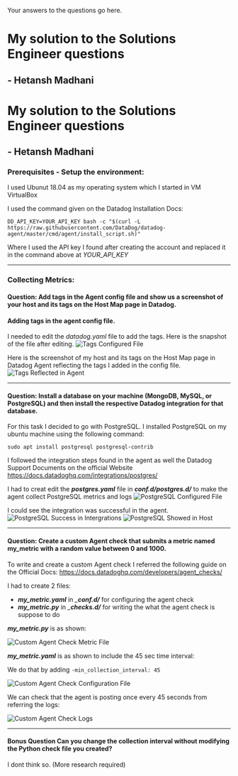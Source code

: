 Your answers to the questions go here.

# My solution to the Solutions Engineer questions
## - Hetansh Madhani

# My solution to the Solutions Engineer questions
## - Hetansh Madhani

### Prerequisites - Setup the environment:
I used Ubunut 18.04 as my operating system which I started in VM VirtualBox

I used the command given on the Datadog Installation Docs:
```
DD_API_KEY=YOUR_API_KEY bash -c "$(curl -L https://raw.githubusercontent.com/DataDog/datadog-agent/master/cmd/agent/install_script.sh)"
```
Where I used the API key I found after creating the account and replaced it in the command above at *YOUR_API_KEY*
- - - -
### Collecting Metrics:
#### Question: Add tags in the Agent config file and show us a screenshot of your host and its tags on the Host Map page in Datadog.
#### Adding tags in the agent config file.

I needed to edit the _datadog.yaml_ file to add the tags. Here is the snapshot of the file after editing.
![Tags Configured File](https://s3.amazonaws.com/solutions-engineer-photos/tag_file.png)

Here is the screenshot of my host and its tags on the Host Map page in Datadog Agent reflecting the tags I added in the config file.
![Tags Reflected in Agent](https://s3.amazonaws.com/solutions-engineer-photos/tags_agent.png)
- - - -
#### Question: Install a database on your machine (MongoDB, MySQL, or PostgreSQL) and then install the respective Datadog integration for that database.

For this task I decided to go with PostgreSQL. I installed PostgreSQL on my ubuntu machine using the following command:
```
sudo apt install postgresql postgresql-contrib
```
I followed the integration steps found in the agent as well the Datadog Support Documents on the official Website
https://docs.datadoghq.com/integrations/postgres/

I had to creat edit the *__postgres.yaml__*  file in *__conf.d/postgres.d/__* to make the agent collect PostgreSQL metrics and logs
![PostgreSQL Configured File](https://s3.amazonaws.com/solutions-engineer-photos/postgres_yaml.png)

I could see the integration was successful in the agent. 
![PostgreSQL Success in Intergrations](https://s3.amazonaws.com/solutions-engineer-photos/post_success.png)
![PostgreSQL Showed in Host](https://s3.amazonaws.com/solutions-engineer-photos/postgres_agent.png)
- - - -
#### Question: Create a custom Agent check that submits a metric named my_metric with a random value between 0 and 1000.
To write and create a custom Agent check I referred the following guide on the Official Docs:
https://docs.datadoghq.com/developers/agent_checks/

I had to create 2 files:
   - *__my_metric.yaml__* in *___conf.d/__* for configuring the agent check 
   - *__my_metric.py__* in *___checks.d/__* for writing the what the agent check is suppose to do

*__my_metric.py__* is as shown:

![Custom Agent Check Metric File](https://s3.amazonaws.com/solutions-engineer-photos/check_py.png)

*__my_metric.yaml__* is as shown to include the 45 sec time interval:

We do that by adding ``` -min_collection_interval: 45 ```

![Custom Agent Check Configuration File](https://s3.amazonaws.com/solutions-engineer-photos/check_yaml.png)

We can check that the agent is posting once every 45 seconds from referring the logs:

![Custom Agent Check Logs](https://s3.amazonaws.com/solutions-engineer-photos/check_log.png)
- - - -
#### Bonus Question Can you change the collection interval without modifying the Python check file you created?

I dont think so. (More research required)
